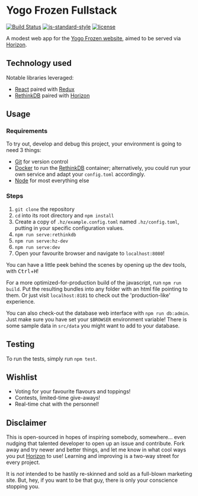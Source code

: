 # Yogo Frozen Fullstack

[![Build Status](https://travis-ci.org/jmagrippis/yogo-frozen-fullstack.svg?branch=master)](https://travis-ci.org/jmagrippis/yogo-frozen-fullstack)
[![js-standard-style](https://img.shields.io/badge/code%20style-standard-brightgreen.svg)](http://standardjs.com/)
[![license](https://img.shields.io/github/license/mashape/apistatus.svg?maxAge=2592000)](./LICENSE)


A modest web app for the [Yogo Frozen website], aimed to be served via [Horizon].

## Technology used

Notable libraries leveraged:

- [React] paired with [Redux]
- [RethinkDB] paired with [Horizon]

## Usage

### Requirements

To try out, develop and debug this project, your environment is going to need 3 things:

- [Git] for version control
- [Docker] to run the [RethinkDB] container; alternatively, you could run your own service and adapt your `config.toml` accordingly.
- [Node] for most everything else

### Steps

1. `git clone` the repository
2. `cd` into its root directory and `npm install`
3. Create a copy of `.hz/example.config.toml` named `.hz/config.toml`, putting in your specific configuration values.
4. `npm run serve:rethinkdb`
5. `npm run serve:hz-dev`
6. `npm run serve:dev`
7. Open your favourite browser and navigate to `localhost:8080`!

You can have a little peek behind the scenes by opening up the dev tools, with <kbd>Ctrl</kbd>+<kbd>H</kbd>!

For a more optimized-for-production build of the javascript, run `npm run build`. Put the resulting bundles into any folder with an html file pointing to them. Or just visit `localhost:8181` to check out the 'production-like' experience.

You can also check-out the database web interface with `npm run db:admin`. Just make sure you have set your `$BROWSER` environment variable! There is some sample data in `src/data` you might want to add to your database.

## Testing

To run the tests, simply run `npm test`.

## Wishlist

- Voting for your favourite flavours and toppings!
- Contests, limited-time give-aways!
- Real-time chat with the personnel!

## Disclaimer

This is open-sourced in hopes of inspiring somebody, somewhere... even nudging that talented developer to open up an issue and contribute. Fork away and try newer and better things, and let me know in what cool ways you put [Horizon] to use! Learning and improving is a two-way street for every project.

It is *not* intended to be hastily re-skinned and sold as a full-blown marketing site. But, hey, if you want to be that guy, there is only your conscience stopping you.

[Yogo Frozen website]: https://yogofrozen.gr "Fresh, healthy, 100% Greek yoghurt"
[Horizon]: http://horizon.io/ "The realtime JavaScript backend"
[RethinkDB]: https://www.rethinkdb.com/ "The open-source database for the realtime web"
[React]: https://facebook.github.io/react/ "A Javacript library for building UI"
[Redux]: http://redux.js.org/ "A predictable state container for JavaScript apps."
[Git]: https://git-scm.com/ "free and open source distributed version control system"
[Docker]: https://www.docker.com/ "An open platform for distributed applications for developers and sysadmins"
[Node]: https://nodejs.org/en/ "JavaScript runtime that took over the world"
